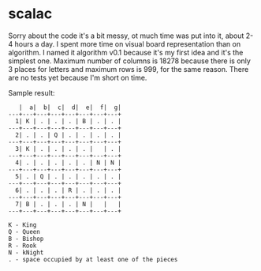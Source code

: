 # scalac

Sorry about the code it's a bit messy, ot much time was put into it, about 2-4 hours a day.
I spent more time on visual board representation than on algorithm. I named it algorithm v0.1 
because it's my first idea and it's the simplest one.
Maximum number of columns is 18278 because there is only 3 places for letters and maximum rows is 999, for the same reason.
There are no tests yet because I'm short on time.

Sample result:
```
   |  a|  b|  c|  d|  e|  f|  g|
---+---+---+---+---+---+---+---+
  1| K | . | . | . | B | . | . |
---+---+---+---+---+---+---+---+
  2| . | . | Q | . | . | . | . |
---+---+---+---+---+---+---+---+
  3| K | . | . | . | . |   | . |
---+---+---+---+---+---+---+---+
  4| . | . | . | . | . | N | N |
---+---+---+---+---+---+---+---+
  5| . | Q | . | . | . | . | . |
---+---+---+---+---+---+---+---+
  6| . | . | . | R | . | . | . |
---+---+---+---+---+---+---+---+
  7| B | . | . | . | N |   |   |
---+---+---+---+---+---+---+---+

K - King
Q - Queen
B - Bishop
R - Rook
N - kNight
. - space occupied by at least one of the pieces
```